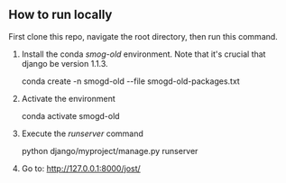 ## How to run locally

First clone this repo, navigate the root directory, then run this command. 

1. Install the conda *smog-old* environment. Note that it's crucial that django be version 1.1.3.

	conda create -n smogd-old --file smogd-old-packages.txt

2. Activate the environment

	conda activate smogd-old

3. Execute the *runserver* command

	python django/myproject/manage.py runserver

4. Go to: http://127.0.0.1:8000/jost/